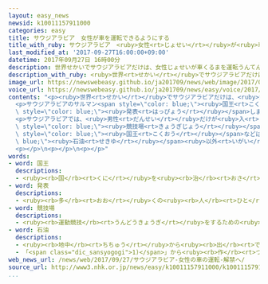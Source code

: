 ```yaml
---
layout: easy_news
newsid: k10011157911000
categories: easy
title: サウジアラビア　女性が車を運転できるようにする
title_with_ruby: サウジアラビア　<ruby>女性<rt>じょせい</rt></ruby>が<ruby>車<rt>くるま</rt></ruby>を<ruby>運転<rt>うんてん</rt></ruby>できるようにする
last_modified_at: '2017-09-27T16:00:00+09:00'
datetime: 2017年09月27日 16時00分
description: 世界せかいでサウジアラビアだけは、女性じょせいが車くるまを運転うんてんしてはいけないことになっています。
description_with_ruby: <ruby>世界<rt>せかい</rt></ruby>でサウジアラビアだけは、<ruby>女性<rt>じょせい</rt></ruby>が<ruby>車<rt>くるま</rt></ruby>を<ruby>運転<rt>うんてん</rt></ruby>してはいけないことになっています。
image_url: https://newswebeasy.github.io/ja201709/news/web/image/2017/09/27/k10011157911000.jpg
voice_url: https://newswebeasy.github.io/ja201709/news/easy/voice/2017/09/27/k10011157911000.mp3
contents: "<p><ruby>世界<rt>せかい</rt></ruby>でサウジアラビアだけは、<ruby>女性<rt>じょせい</rt></ruby>が<ruby>車<rt>くるま</rt></ruby>を<ruby>運転<rt>うんてん</rt></ruby>してはいけないことになっています。</p>\n\
  <p>サウジアラビアのサルマン<span style=\"color: blue;\"><ruby>国王<rt>こくおう</rt></ruby></span>は２６<ruby>日<rt>にち</rt></ruby>、<ruby>女性<rt>じょせい</rt></ruby>が<ruby>車<rt>くるま</rt></ruby>を<ruby>運転<rt>うんてん</rt></ruby>できるようにすることを<ruby>決<rt>き</rt></ruby>めたと<span\
  \ style=\"color: blue;\"><ruby>発表<rt>はっぴょう</rt></ruby></span>しました。<ruby>来年<rt>らいねん</rt></ruby>の６<ruby>月<rt>がつ</rt></ruby>の<ruby>終<rt>お</rt></ruby>わりまでに、<ruby>女性<rt>じょせい</rt></ruby>が<ruby>車<rt>くるま</rt></ruby>を<ruby>運転<rt>うんてん</rt></ruby>できるように<ruby>法律<rt>ほうりつ</rt></ruby>を<ruby>変<rt>か</rt></ruby>えます。</p>\n\
  <p>サウジアラビアでは、<ruby>男性<rt>だんせい</rt></ruby>だけが<ruby>入<rt>はい</rt></ruby>ることができた<span\
  \ style=\"color: blue;\"><ruby>競技場<rt>きょうぎじょう</rt></ruby></span>に、<ruby>先週<rt>せんしゅう</rt></ruby>から<ruby>女性<rt>じょせい</rt></ruby>が<ruby>入<rt>はい</rt></ruby>ってもいいことにしました。サルマン<span\
  \ style=\"color: blue;\"><ruby>国王<rt>こくおう</rt></ruby></span>などは、<span style=\"color:\
  \ blue;\"><ruby>石油<rt>せきゆ</rt></ruby></span><ruby>以外<rt>いがい</rt></ruby>の<ruby>産業<rt>さんぎょう</rt></ruby>も<ruby>盛<rt>さか</rt></ruby>んにするために、もっと<ruby>女性<rt>じょせい</rt></ruby>が<ruby>社会<rt>しゃかい</rt></ruby>に<ruby>出<rt>で</rt></ruby>て<ruby>仕事<rt>しごと</rt></ruby>をしてほしいと<ruby>考<rt>かんが</rt></ruby>えています。</p>\n\
  <p></p>\n<p></p>\n<p></p>"
words:
- word: 国王
  descriptions:
  - <ruby><rb>国</rb><rt>くに</rt></ruby>を<ruby><rb>治</rb><rt>おさ</rt></ruby>める<ruby><rb>王</rb><rt>おう</rt></ruby>。
- word: 発表
  descriptions:
  - <ruby><rb>多</rb><rt>おお</rt></ruby>くの<ruby><rb>人</rb><rt>ひと</rt></ruby>に<ruby><rb>広</rb><rt>ひろ</rt></ruby>く<ruby><rb>知</rb><rt>し</rt></ruby>らせること。
- word: 競技場
  descriptions:
  - <ruby><rb>運動競技</rb><rt>うんどうきょうぎ</rt></ruby>をするための<ruby><rb>施設</rb><rt>しせつ</rt></ruby>。スタジアム。
- word: 石油
  descriptions:
  - <ruby><rb>地中</rb><rt>ちちゅう</rt></ruby>から<ruby><rb>出</rb><rt>で</rt></ruby>る、<ruby><rb>黒</rb><rt>くろ</rt></ruby>くどろどろした<ruby><rb>燃</rb><rt>も</rt></ruby>えやすい<ruby><rb>油</rb><rt>あぶら</rt></ruby>。<ruby><rb>大昔</rb><rt>おおむかし</rt></ruby>の<ruby><rb>生物</rb><rt>せいぶつ</rt></ruby>が<ruby><rb>地中</rb><rt>ちちゅう</rt></ruby>にうまってできたもの。<ruby><rb>地中</rb><rt>ちちゅう</rt></ruby>からとったままのものを<ruby><rb>原油</rb><rt>げんゆ</rt></ruby>といい、ガソリン・<ruby><rb>軽油</rb><rt>けいゆ</rt></ruby>・<ruby><rb>灯油</rb><rt>とうゆ</rt></ruby>・<ruby><rb>重油</rb><rt>じゅうゆ</rt></ruby>などを<ruby><rb>作</rb><rt>つく</rt></ruby>る。<ruby><rb>化学工業</rb><rt>かがくこうぎょう</rt></ruby>の<ruby><rb>原料</rb><rt>げんりょう</rt></ruby>としても<ruby><rb>使</rb><rt>つか</rt></ruby>われる。
  - 「<span class="dic_sansyogogi">1)</span>」から<ruby><rb>作</rb><rt>つく</rt></ruby>る<ruby><rb>燃料</rb><rt>ねんりょう</rt></ruby>やじゅんかつ<ruby><rb>油</rb><rt>ゆ</rt></ruby>などの<ruby><rb>製品</rb><rt>せいひん</rt></ruby>。<ruby><rb>特</rb><rt>とく</rt></ruby>に、<ruby><rb>灯油</rb><rt>とうゆ</rt></ruby>のこと。
web_news_url: /news/web/2017/09/27/サウジアラビア-女性の車の運転-解禁へ/
source_url: http://www3.nhk.or.jp/news/easy/k10011157911000/k10011157911000.html
...
```

